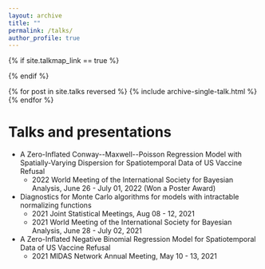 ```yaml
---
layout: archive
title: ""
permalink: /talks/
author_profile: true
---
```


{% if site.talkmap_link == true %}

{% endif %}

{% for post in site.talks reversed %}
  {% include archive-single-talk.html %}
{% endfor %}

Talks and presentations
======
* A Zero-Inflated Conway--Maxwell--Poisson Regression Model with Spatially-Varying Dispersion for Spatiotemporal Data of US Vaccine Refusal
  - 2022 World Meeting of the International Society for Bayesian Analysis, June 26 - July 01, 2022 (Won a Poster Award)
* Diagnostics for Monte Carlo algorithms for models with intractable normalizing functions
  - 2021 Joint Statistical Meetings, Aug 08 - 12, 2021
  - 2021 World Meeting of the International Society for Bayesian Analysis, June 28 - July 02, 2021
* A Zero-Inflated Negative Binomial Regression Model for Spatiotemporal Data of US Vaccine Refusal
  - 2021 MIDAS Network Annual Meeting, May 10 - 13, 2021
